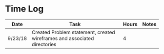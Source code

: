 # Time Log

| Date | Task | Hours | Notes|
|------|------|-------|------|
| 9/23/18| Created Problem statement, created wireframes and associated directories| 4 | |
